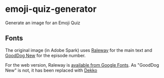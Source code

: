 # emoji-quiz-generator

Generate an image for an Emoji Quiz

## Fonts

The original image (in Adobe Spark) uses [Raleway][1] for the main text and
[GoodDog New][2] for the episode number.

For the web version, Raleway is [available from Google Fonts][3].
As "GoodDog New" is not, it has been replaced with [Dekko][4]

[1]: https://fonts.adobe.com/fonts/raleway
[2]: https://fonts.adobe.com/fonts/gooddog-new
[3]: https://fonts.google.com/specimen/Raleway
[4]: https://fonts.google.com/specimen/Dekko